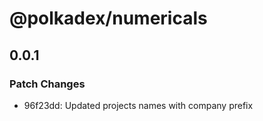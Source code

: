# @polkadex/numericals

## 0.0.1

### Patch Changes

- 96f23dd: Updated projects names with company prefix
